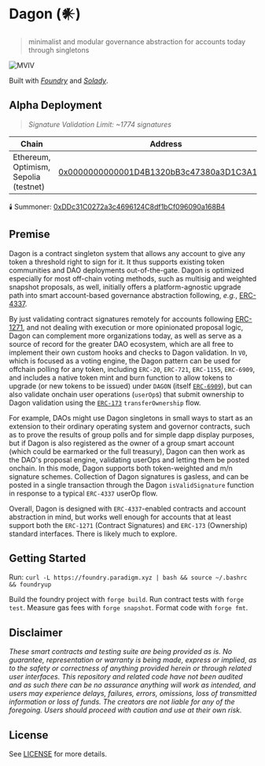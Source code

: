 # Dagon (𒀭)
> minimalist and modular governance abstraction for accounts today through singletons

![MVIV](https://github.com/Moloch-Mystics/dagon/assets/92001561/671fe3dc-92ee-4c38-8004-982100203465)

Built with *[Foundry](https://github.com/foundry-rs/forge-std)* and *[Solady](https://github.com/vectorized/solady)*.

## Alpha Deployment
> *Signature Validation Limit: ~1774 signatures*

Chain           | Address                                 | 
----------------|-----------------------------------------|
Ethereum, Optimism, Sepolia (testnet) | [0x0000000000001D4B1320bB3c47380a3D1C3A1A0C](https://etherscan.io/address/0x0000000000001D4B1320bB3c47380a3D1C3A1A0C#code) |

🕯️ Summoner: [0xDDc31C0272a3c4696124C8df1bCf096090a168B4](https://optimistic.etherscan.io/address/0xddc31c0272a3c4696124c8df1bcf096090a168b4#code)

## Premise

Dagon is a contract singleton system that allows any account to give any token a threshold right to sign for it. It thus supports existing token communities and DAO deployments out-of-the-gate. Dagon is optimized especially for most off-chain voting methods, such as multisig and weighted snapshot proposals, as well, initially offers a platform-agnostic upgrade path into smart account-based governance abstraction following, *e.g.*, [ERC-4337](https://eips.ethereum.org/EIPS/eip-4337).

By just validating contract signatures remotely for accounts following [ERC-1271](https://eips.ethereum.org/EIPS/eip-1271), and not dealing with execution or more opinionated proposal logic, Dagon can complement more organizations today, as well as serve as a source of record for the greater DAO ecosystem, which are all free to implement their own custom hooks and checks to Dagon validation. In `V0`, which is focused as a voting engine, the Dagon pattern can be used for offchain polling for any token, including `ERC-20`, `ERC-721`, `ERC-1155`, `ERC-6909`, and includes a native token mint and burn function to allow tokens to upgrade (or new tokens to be issued) under `DAGON` (itself [`ERC-6909`](https://eips.ethereum.org/EIPS/eip-6909)), but can also validate onchain user operations (`userOp`s) that submit ownership to Dagon validation using the [`ERC-173`](https://eips.ethereum.org/EIPS/eip-173) `transferOwnership` flow.

For example, DAOs might use Dagon singletons in small ways to start as an extension to their ordinary operating system and governor contracts, such as to prove the results of group polls and for simple dapp display purposes, but if Dagon is also registered as the owner of a group smart account (which could be earmarked or the full treasury), Dagon can then work as the DAO's proposal engine, validating userOps and letting them be posted onchain. In this mode, Dagon supports both token-weighted and m/n signature schemes. Collection of Dagon signatures is gasless, and can be posted in a single transaction through the Dagon `isValidSignature` function in response to a typical `ERC-4337` userOp flow.

Overall, Dagon is designed with `ERC-4337`-enabled contracts and account abstraction in mind, but works well enough for accounts that at least support both the `ERC-1271` (Contract Signatures) and `ERC-173` (Ownership) standard interfaces. There is likely much to explore.

## Getting Started

Run: `curl -L https://foundry.paradigm.xyz | bash && source ~/.bashrc && foundryup`

Build the foundry project with `forge build`. Run contract tests with `forge test`. Measure gas fees with `forge snapshot`. Format code with `forge fmt`.

## Disclaimer

*These smart contracts and testing suite are being provided as is. No guarantee, representation or warranty is being made, express or implied, as to the safety or correctness of anything provided herein or through related user interfaces. This repository and related code have not been audited and as such there can be no assurance anything will work as intended, and users may experience delays, failures, errors, omissions, loss of transmitted information or loss of funds. The creators are not liable for any of the foregoing. Users should proceed with caution and use at their own risk.*

## License

See [LICENSE](./LICENSE) for more details.
